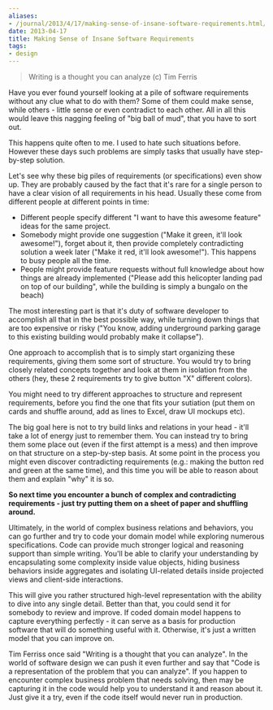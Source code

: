 ```yaml
---
aliases:
- /journal/2013/4/17/making-sense-of-insane-software-requirements.html/index.html
date: 2013-04-17
title: Making Sense of Insane Software Requirements
tags:
- design
---
```

<blockquote>
  <p>Writing is a thought you can analyze (c) Tim Ferris</p>
</blockquote>

<p>Have you ever found yourself looking at a pile of software requirements without any clue what to do with them? Some of them could make sense, while others - little sense or even contradict to each other. All in all this would leave this nagging feeling of "big ball of mud", that you have to sort out.</p>

<p>This happens quite often to me. I used to hate such situations before. However these days such problems are simply tasks that usually have step-by-step solution.</p>

<p>Let's see why these big piles of requirements (or specifications) even show up. They are probably caused by the fact that it's rare for a single person to have a clear vision of all requirements in his head. Usually these come from different people at different points in time:</p>

<ul>
<li>Different people specify different "I want to have this awesome feature" ideas for the same project.</li>
<li>Somebody might provide one suggestion ("Make it green, it'll look awesome!"), forget about it, then provide completely contradicting solution a week later ("Make it red, it'll look awesome!"). This happens to busy people all the time.</li>
<li>People might provide feature requests without full knowledge about how things are already implemented ("Please add this helicopter landing pad on top of our building", while the building is simply a bungalo on the beach)</li>
</ul>

<p>The most interesting part is that it's duty of software developer to accomplish all that in the best possible way, while turning down things that are too expensive or risky ("You know, adding underground parking garage to this existing building would probably make it collapse").</p>

<p>One approach to accomplish that is to simply start organizing these requirements, giving them some sort of structure. You would try to bring closely related concepts together and look at them in isolation from the others (hey, these 2 requirements try to give button "X" different colors).</p>

<p>You might need to try different approaches to structure and represent requirements, before you find the one that fits your sutiation (put them on cards and shuffle around, add as lines to Excel, draw UI mockups etc). </p>

<p>The big goal here is not to try build links and relations in your head - it'll take a lot of energy just to remember them. You can instead try to bring them some place out (even if the first attempt is a mess) and then improve on that structure on a step-by-step basis. At some point in the process you might even discover contradicting requirements (e.g.: making the button red and green at the same time), and this time you will be able to reason about them and explain "why" it is so.</p>

<p><strong>So next time you encounter a bunch of complex and contradicting requirements - just try putting them on a sheet of paper and shuffling around.</strong></p>

<p>Ultimately, in the world of complex business relations and behaviors, you can go further and try to code your domain model while exploring numerous specifications. Code can provide much stronger logical and reasoning support than simple writing. You'll be able to clarify your understanding by encapsulating some complexity inside value objects, hiding business behaviors inside aggregates and isolating UI-related details inside projected views and client-side interactions.</p>

<p>This will give you rather structured high-level representation with the ability to dive into any single detail. Better than that, you could send it for somebody to review and improve. If coded domain model happens to capture everything perfectly - it can serve as a basis for production software that will do something useful with it. Otherwise, it's just a written model that you can improve on.</p>

<p>Tim Ferriss once said "Writing is a thought that you can analyze". In the world of software design we can push it even further and say that "Code is a representation of the problem that you can analyze". If you happen to encounter complex business problem that needs solving, then may be capturing it in the code would help you to understand it and reason about it. Just give it a try, even if the code itself would never run in production.</p>
